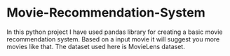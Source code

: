 # Movie-Recommendation-System
In this python project I have used pandas library for creating a basic movie recommendation system. 
Based on a input movie it will suggest you more movies like that.
The dataset used here is MovieLens dataset.
